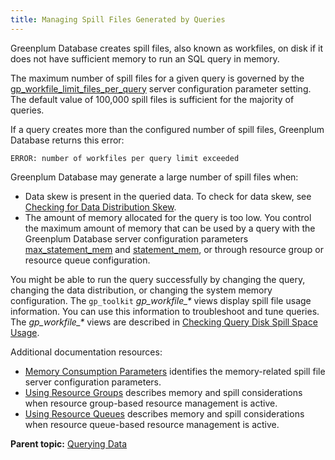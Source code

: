```yaml
---
title: Managing Spill Files Generated by Queries 
---
```


Greenplum Database creates spill files, also known as workfiles, on disk if it does not have sufficient memory to run an SQL query in memory.

The maximum number of spill files for a given query is governed by the [gp\_workfile\_limit\_files\_per\_query](../../../ref_guide/config_params/guc-list.html) server configuration parameter setting. The default value of 100,000 spill files is sufficient for the majority of queries.

If a query creates more than the configured number of spill files, Greenplum Database returns this error:

```
ERROR: number of workfiles per query limit exceeded
```

Greenplum Database may generate a large number of spill files when:

-   Data skew is present in the queried data. To check for data skew, see [Checking for Data Distribution Skew](../../managing/monitor.html).
-   The amount of memory allocated for the query is too low. You control the maximum amount of memory that can be used by a query with the Greenplum Database server configuration parameters [max\_statement\_mem](../../../ref_guide/config_params/guc-list.html) and [statement\_mem](../../../ref_guide/config_params/guc-list.html), or through resource group or resource queue configuration.

You might be able to run the query successfully by changing the query, changing the data distribution, or changing the system memory configuration. The `gp_toolkit` *gp\_workfile\_\** views display spill file usage information. You can use this information to troubleshoot and tune queries. The *gp\_workfile\_\** views are described in [Checking Query Disk Spill Space Usage](../../../ref_guide/gp_toolkit.html).

Additional documentation resources:

-   [Memory Consumption Parameters](../../../ref_guide/config_params/guc_category-list.html) identifies the memory-related spill file server configuration parameters.
-   [Using Resource Groups](../../workload_mgmt_resgroups.html) describes memory and spill considerations when resource group-based resource management is active.
-   [Using Resource Queues](../../workload_mgmt.html) describes memory and spill considerations when resource queue-based resource management is active.

**Parent topic:** [Querying Data](../../query/topics/query.html)

